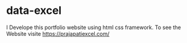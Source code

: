 # data-excel
I Develope this portfolio website using html css framework. To see the Website visite https://prajapatiexcel.com/
